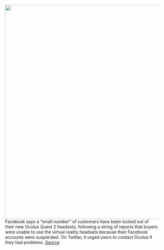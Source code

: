 <img src='https://cdn.vox-cdn.com/thumbor/o6q5BtQ35ISFXgTU-hdVfED52Fs=/0x0:2040x1360/1200x800/filters:focal(889x59:1215x385)/cdn.vox-cdn.com/uploads/chorus_image/image/67639106/akrales_200904_4160_0010.0.0.jpg' width='700px' /><br/>
Facebook says a “small number” of customers have been locked out of their new Oculus Quest 2 headsets, following a string of reports that buyers were unable to use the virtual reality headsets because their Facebook accounts were suspended. On Twitter, it urged users to contact Oculus if they had problems.
<a href='https://www.theverge.com/2020/10/15/21518194/oculus-quest-2-headset-facebook-account-suspension-problems'> Source <a/>